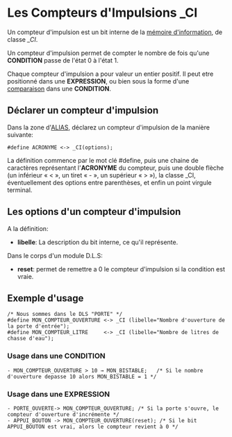 # Les Compteurs d'Impulsions _CI

Un compteur d'impulsion est un bit interne de la [mémoire d'information](dls.md#memoire-dinformations), de classe *_CI*.

Un compteur d'impulsion permet de compter le nombre de fois qu'une **CONDITION** passe de l'état 0 à l'état 1.

Chaque compteur d'impulsion a pour valeur un entier positif.
Il peut etre positionné dans une **EXPRESSION**, ou bien sous la forme d'une [comparaison](dls_logique.md#les-comparaisons) dans une **CONDITION**.


## Déclarer un compteur d'impulsion

Dans la zone d'[ALIAS](dls_acronyme.md), déclarez un compteur d'impulsion de la manière suivante:

    #define ACRONYME <-> _CI(options);

La définition commence par le mot clé #define, puis une chaine de caractères représentant l'**ACRONYME** du compteur,
puis une double flèche (un inférieur « < », un tiret « - », un supérieur « > »),
la classe _CI, éventuellement des options entre parenthèses, et enfin un point virgule terminal.

## Les options d'un compteur d'impulsion

A la définition:

* **libelle**: La description du bit interne, ce qu'il représente.

Dans le corps d'un module D.L.S:

* **reset**: permet de remettre a 0 le compteur d'impulsion si la condition est vraie.

## Exemple d'usage

    /* Nous sommes dans le DLS "PORTE" */
    #define MON_COMPTEUR_OUVERTURE <-> _CI (libelle="Nombre d'ouverture de la porte d'entrée");
    #define MON_COMPTEUR_LITRE     <-> _CI (libelle="Nombre de litres de chasse d'eau");

### Usage dans une CONDITION

    - MON_COMPTEUR_OUVERTURE > 10 → MON_BISTABLE;   /* Si le nombre d'ouverture depasse 10 alors MON_BISTABLE = 1 */

### Usage dans une EXPRESSION

    - PORTE_OUVERTE-> MON_COMPTEUR_OUVERTURE; /* Si la porte s'ouvre, le compteur d'ouverture d'incrémente */
    - APPUI_BOUTON -> MON_COMPTEUR_OUVERTURE(reset); /* Si le bit APPUI_BOUTON est vrai, alors le compteur revient à 0 */

